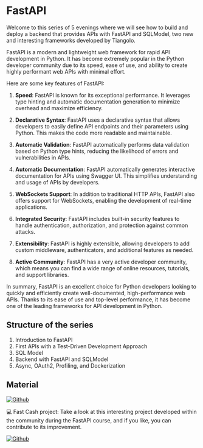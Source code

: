# FastAPI

Welcome to this series of 5 evenings where we will see how to build and deploy a backend that provides APIs with FastAPI and SQLModel, two new and interesting frameworks developed by Tiangolo.

FastAPI is a modern and lightweight web framework for rapid API development in Python. It has become extremely popular in the Python developer community due to its speed, ease of use, and ability to create highly performant web APIs with minimal effort.

Here are some key features of FastAPI:

1. **Speed**: FastAPI is known for its exceptional performance. It leverages type hinting and automatic documentation generation to minimize overhead and maximize efficiency.

2. **Declarative Syntax**: FastAPI uses a declarative syntax that allows developers to easily define API endpoints and their parameters using Python. This makes the code more readable and maintainable.

3. **Automatic Validation**: FastAPI automatically performs data validation based on Python type hints, reducing the likelihood of errors and vulnerabilities in APIs.

4. **Automatic Documentation**: FastAPI automatically generates interactive documentation for APIs using Swagger UI. This simplifies understanding and usage of APIs by developers.

5. **WebSockets Support**: In addition to traditional HTTP APIs, FastAPI also offers support for WebSockets, enabling the development of real-time applications.

6. **Integrated Security**: FastAPI includes built-in security features to handle authentication, authorization, and protection against common attacks.

7. **Extensibility**: FastAPI is highly extensible, allowing developers to add custom middleware, authenticators, and additional features as needed.

8. **Active Community**: FastAPI has a very active developer community, which means you can find a wide range of online resources, tutorials, and support libraries.

In summary, FastAPI is an excellent choice for Python developers looking to quickly and efficiently create well-documented, high-performance web APIs. Thanks to its ease of use and top-level performance, it has become one of the leading frameworks for API development in Python.

## Structure of the series

1. Introduction to FastAPI
2. First APIs with a Test-Driven Development Approach
3. SQL Model
4. Backend with FastAPI and SQLModel
5. Async, OAuth2, Profiling, and Dockerization

## Material

[![Github](https://img.shields.io/badge/GitHub-181717.svg?style=for-the-badge&logo=GitHub&logoColor=white)](https://github.com/PythonBiellaGroup/MaterialeSerate/tree/master/FastAPI)

💻 Fast Cash project:
Take a look at this interesting project developed within the community during the FastAPI course, and if you like, you can contribute to its improvement.

[![Github](https://img.shields.io/badge/GitHub-181717.svg?style=for-the-badge&logo=GitHub&logoColor=white)](https://github.com/PythonBiellaGroup/FastCash)
